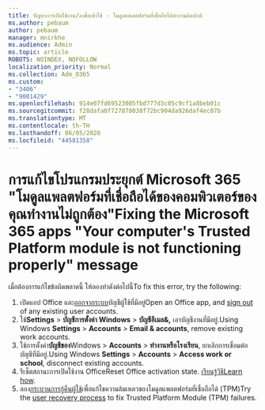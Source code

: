 ```yaml
---
title: ปัญหาการเปิดใช้งาน/ลงชื่อเข้าใช้ - โมดูลแพลตฟอร์มที่เชื่อถือได้ทํางานผิดปกติ
ms.author: pebaum
author: pebaum
manager: mnirkhe
ms.audience: Admin
ms.topic: article
ROBOTS: NOINDEX, NOFOLLOW
localization_priority: Normal
ms.collection: Adm_O365
ms.custom:
- "3406"
- "9001429"
ms.openlocfilehash: 914e07fd69523005fbd777d3c05c9cf1a8beb01c
ms.sourcegitcommit: f28dafa0f727870038f72bc904da926daf4ec07b
ms.translationtype: MT
ms.contentlocale: th-TH
ms.lasthandoff: 06/05/2020
ms.locfileid: "44581358"
---
```

# <a name="fixing-the-microsoft-365-apps-your-computers-trusted-platform-module-is-not-functioning-properly-message"></a><span data-ttu-id="9d3fe-102">การแก้ไขโปรแกรมประยุกต์ Microsoft 365 "โมดูลแพลตฟอร์มที่เชื่อถือได้ของคอมพิวเตอร์ของคุณทํางานไม่ถูกต้อง"</span><span class="sxs-lookup"><span data-stu-id="9d3fe-102">Fixing the Microsoft 365 apps "Your computer's Trusted Platform module is not functioning properly" message</span></span>

<span data-ttu-id="9d3fe-103">เมื่อต้องการแก้ไขข้อผิดพลาดนี้ ให้ลองทําดังต่อไปนี้</span><span class="sxs-lookup"><span data-stu-id="9d3fe-103">To fix this error, try the following:</span></span>

1. <span data-ttu-id="9d3fe-104">เปิดแอป Office และ[ออกจากระบบ](https://support.office.com/article/5a20dc11-47e9-4b6f-945d-478cb6d92071)บัญชีผู้ใช้ที่มีอยู่</span><span class="sxs-lookup"><span data-stu-id="9d3fe-104">Open an Office app, and [sign out](https://support.office.com/article/5a20dc11-47e9-4b6f-945d-478cb6d92071) of any existing user accounts.</span></span>   
2. <span data-ttu-id="9d3fe-105">ใช้**Settings**  >  **บัญชีการตั้งค่า Windows**  >  **บัญชีอีเมล&,** เอาบัญชีงานที่มีอยู่.</span><span class="sxs-lookup"><span data-stu-id="9d3fe-105">Using Windows **Settings** > **Accounts** > **Email & accounts**, remove existing work accounts.</span></span> 
3. <span data-ttu-id="9d3fe-106">ใช้การตั้งค่า**บัญชีของ**Windows  >  **Accounts**  >  **ทํางานหรือโรงเรียน**, ยกเลิกการเชื่อมต่อบัญชีที่มีอยู่.</span><span class="sxs-lookup"><span data-stu-id="9d3fe-106">Using Windows **Settings** > **Accounts** > **Access work or school**, disconnect existing accounts.</span></span> 
4. <span data-ttu-id="9d3fe-107">รีเซ็ตสถานะการเปิดใช้งาน Office</span><span class="sxs-lookup"><span data-stu-id="9d3fe-107">Reset Office activation state.</span></span> <span data-ttu-id="9d3fe-108">[เรียนรู้วิธี](https://docs.microsoft.com/office365/troubleshoot/activation/reset-office-365-proplus-activation-state
)</span><span class="sxs-lookup"><span data-stu-id="9d3fe-108">[Learn how](https://docs.microsoft.com/office365/troubleshoot/activation/reset-office-365-proplus-activation-state
).</span></span>
5. <span data-ttu-id="9d3fe-109">ลอง[กระบวนการกู้คืนผู้ใช้](https://docs.microsoft.com/office365/troubleshoot/administration/connection-issue-when-sign-in-office-2016#symptom-2)เพื่อแก้ไขความล้มเหลวของโมดูลแพลตฟอร์มที่เชื่อถือได้ (TPM)</span><span class="sxs-lookup"><span data-stu-id="9d3fe-109">Try the [user recovery process](https://docs.microsoft.com/office365/troubleshoot/administration/connection-issue-when-sign-in-office-2016#symptom-2) to fix Trusted Platform Module (TPM) failures.</span></span>